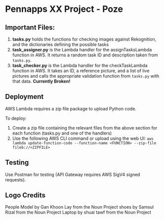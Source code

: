 # Pennapps XX Project - Poze

## Important Files:
1. **tasks.py** holds the functions for checking images
    against Rekognition, and the dictionaries defining the possible
    tasks
2. **task_assigner.py** is the Lambda handler for the 
    assignTasksLambda function in AWS. It returns a random task ID
    and description taken from `tasks.py`.
3. **task_checker.py** is the Lambda handler for the checkTaskLambda
    function in AWS. It takes an ID, a reference picture, and a list
    of live pictures and calls the appropriate validation function 
    from `tasks.py` with that data. **Currently Broken!**

## Deployment
AWS Lambda requires a zip file package to upload Python code.

To deploy:
1. Create a zip file containing the relevant files from the above 
    section for each function (tasks.py and one of the handlers)
2. Use the following AWS CLI command or upload using the web UI:
    `aws lambda update-function-code --function-name <FUNCTION> --zip-file fileb://<ZIPFILE>`

## Testing 
Use Postman for testing (API Gateway requires AWS SigV4 signed 
requests).

## Logo Credits
People Model by Gan Khoon Lay from the Noun Project
shoes by Samsul Rizal from the Noun Project
Laptop by shuai tawf from the Noun Project